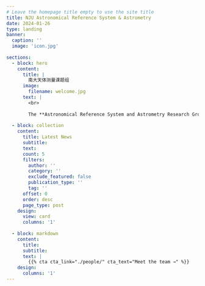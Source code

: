 ```yaml
---
# Leave the homepage title empty to use the site title
title: NJU Astronomical Reference System & Astrometry
date: 2024-01-26
type: landing
banner:
  caption: ''
  image: 'icon.jpg'
  
sections:
  - block: hero
    content:
      title: |
        南大天体测量课题组
      image:
        filename: welcome.jpg
      text: |
        <br>
        
        The **Astronomical Reference System and Astrometry Research Group**（天体测量理论和天文参考系课题组） at Nanjing University is interested in various topics in the field of fundamental astronomy, including the astronomical reference system, Earth rotation, and the Galactic dynamics and kinematics.
  
  - block: collection
    content:
      title: Latest News
      subtitle:
      text:
      count: 5
      filters:
        author: ''
        category: ''
        exclude_featured: false
        publication_type: ''
        tag: ''
      offset: 0
      order: desc
      page_type: post
    design:
      view: card
      columns: '1'
  
  - block: markdown
    content:
      title:
      subtitle:
      text: |
        {{% cta cta_link="./people/" cta_text="Meet the team →" %}}
    design:
      columns: '1'
---
```

